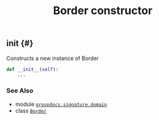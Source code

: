 ﻿---
title: Border constructor
second_title: GroupDocs.Signature for Python via .NET API References
description: 
type: docs
url: /python-net/groupdocs.signature.domain/border/__init__/
is_root: false
weight: 10
---

## __init__ {#}

Constructs a new instance of Border



```python
def __init__(self):
    ...
```





### See Also
* module [`groupdocs.signature.domain`](../../)
* class [`Border`](/signature/python-net/groupdocs.signature.domain/border)
